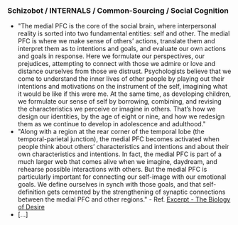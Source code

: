 ### Schizobot / INTERNALS / Common-Sourcing / Social Cognition
- "The medial PFC is the core of the social brain, where interpersonal reality is sorted into two fundamental entities: self and other. The medial PFC is where we make sense of others’ actions, translate them and interpret them as to intentions and goals, and evaluate our own actions and goals in response. Here we formulate our perspectives, our prejudices, attempting to connect with those we admire or love and distance ourselves from those we distrust. Psychologists believe that we come to understand the inner lives of other people by playing out their intentions and motivations on the instrument of the self, imagining what it would be like if this were me. At the same time, as developing children, we formulate our sense of self by borrowing, combining, and revising the characteristics we perceive or imagine in others. That’s how we design our identities, by the age of eight or nine, and how we redesign them as we continue to develop in adolescence and adulthood."
- "Along with a region at the rear corner of the temporal lobe (the temporal-parietal junction), the medial PFC becomes activated when people think about others’ characteristics and intentions and about their own characteristics and intentions. In fact, the medial PFC is part of a much larger web that comes alive when we imagine, daydream, and rehearse possible interactions with others. But the medial PFC is particularly important for connecting our self-image with our emotional goals. We define ourselves in synch with those goals, and that self-definition gets cemented by the strengthening of synaptic connections between the medial PFC and other regions." - Ref. [Excerpt - The Biology of Desire](https://www.memoirsofanaddictedbrain.com/excerpt-biology-of-desire/)
- [...]
